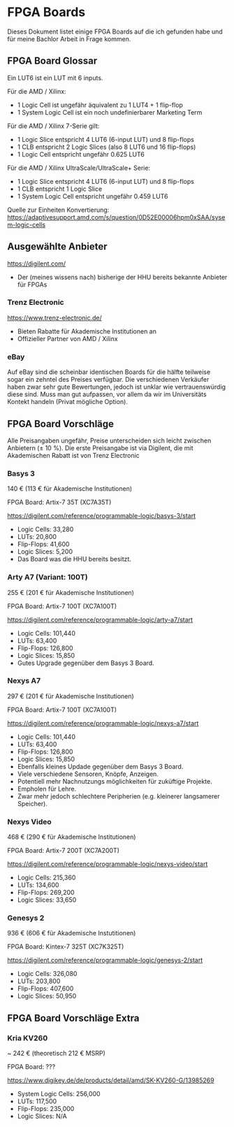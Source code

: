 # FPGA Boards

Dieses Dokument listet einige FPGA Boards auf die ich gefunden habe und für meine Bachlor Arbeit in Frage kommen.

## FPGA Board Glossar

Ein LUT6 ist ein LUT mit 6 inputs.

Für die AMD / Xilinx:
- 1 Logic Cell ist ungefähr äquivalent zu 1 LUT4 + 1 flip-flop
- 1 System Logic Cell ist ein noch undefinierbarer Marketing Term

Für die AMD / Xilinx 7-Serie gilt:
- 1 Logic Slice entspricht 4 LUT6 (6-input LUT) und 8 flip-flops
- 1 CLB entspricht 2 Logic Slices (also 8 LUT6 und 16 flip-flops)
- 1 Logic Cell entspricht ungefähr 0.625 LUT6

Für die AMD / Xilinx UltraScale/UltraScale+ Serie:
- 1 Logic Slice entspricht 4 LUT6 (6-input LUT) und 8 flip-flops
- 1 CLB entspricht 1 Logic Slice
- 1 System Logic Cell entspricht ungefähr 0.459 LUT6

Quelle zur Einheiten Konvertierung: https://adaptivesupport.amd.com/s/question/0D52E00006hpm0xSAA/sysem-logic-cells

## Ausgewählte Anbieter

https://digilent.com/

- Der (meines wissens nach) bisherige der HHU bereits bekannte Anbieter für FPGAs

### Trenz Electronic

https://www.trenz-electronic.de/

- Bieten Rabatte für Akademische Institutionen an
- Offizieller Partner von AMD / Xilinx

### eBay

Auf eBay sind die scheinbar identischen Boards für die hälfte teilweise sogar ein zehntel des Preises verfügbar.
Die verschiedenen Verkäufer haben zwar sehr gute Bewertungen, jedoch ist unklar wie vertrauenswürdig diese sind.
Muss man gut aufpassen, vor allem da wir im Universitäts Kontekt handeln (Privat mögliche Option).

## FPGA Board Vorschläge

Alle Preisangaben ungefähr, Preise unterscheiden sich leicht zwischen Anbietern (± 10 %).
Die erste Preisangabe ist via Digilent, die mit Akademischen Rabatt ist von Trenz Electronic

### Basys 3

140 € (113 € für Akademische Institutionen)

FPGA Board: Artix-7 35T (XC7A35T)

https://digilent.com/reference/programmable-logic/basys-3/start

- Logic Cells: 33,280
- LUTs: 20,800
- Flip-Flops: 41,600
- Logic Slices: 5,200
- Das Board was die HHU bereits besitzt.

### Arty A7 (Variant: 100T)

255 € (201 € für Akademische Institutionen)

FPGA Board: Artix-7 100T (XC7A100T)

https://digilent.com/reference/programmable-logic/arty-a7/start

- Logic Cells: 101,440
- LUTs: 63,400
- Flip-Flops: 126,800
- Logic Slices: 15,850
- Gutes Upgrade gegenüber dem Basys 3 Board.

### Nexys A7

297 € (201 € für Akademische Institutionen)

FPGA Board: Artix-7 100T (XC7A100T)

https://digilent.com/reference/programmable-logic/nexys-a7/start

- Logic Cells: 101,440
- LUTs: 63,400
- Flip-Flops: 126,800
- Logic Slices: 15,850
- Ebenfalls kleines Updade gegenüber dem Basys 3 Board.
- Viele verschiedene Sensoren, Knöpfe, Anzeigen.
- Potentiell mehr Nachnutzungs möglichkeiten für zuküftige Projekte.
- Empholen für Lehre.
- Zwar mehr jedoch schlechtere Peripherien (e.g. kleinerer langsamerer Speicher).

### Nexys Video

468 € (290 € für Akademische Institutionen)

FPGA Board: Artix-7 200T (XC7A200T)

https://digilent.com/reference/programmable-logic/nexys-video/start

- Logic Cells: 215,360
- LUTs: 134,600
- Flip-Flops: 269,200
- Logic Slices: 33,650

### Genesys 2

936 € (606 € für Akademische Instutitionen)

FPGA Board: Kintex-7 325T (XC7K325T)

https://digilent.com/reference/programmable-logic/genesys-2/start

- Logic Cells: 326,080
- LUTs: 203,800
- Flip-Flops: 407,600
- Logic Slices: 50,950

## FPGA Board Vorschläge Extra

### Kria KV260

~ 242 € (theoretisch 212 € MSRP)

FPGA Board: ???

https://www.digikey.de/de/products/detail/amd/SK-KV260-G/13985269

- System Logic Cells: 256,000
- LUTs: 117,500
- Flip-Flops: 235,000
- Logic Slices: N/A
